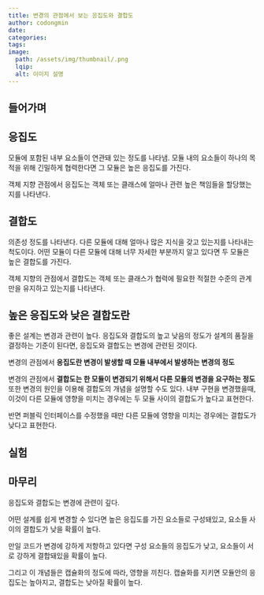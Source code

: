 ```yaml
---
title: 변경의 관점에서 보는 응집도와 결합도
author: codongmin
date: 
categories: 
tags: 
image:
  path: /assets/img/thumbnail/.png
  lqip: 
  alt: 이미지 설명
---
```


## 들어가며



## 응집도
모듈에 포함된 내부 요소들이 연관돼 있는 정도를 나타냄. 
모듈 내의 요소들이 하나의 목적을 위해 긴밀하게 협력한다면 그 모듈은 높은 응집도를 가진다. 

객체 지향 관점에서 응집도는 객체 또는 클래스에 얼마나 관련 높은 책임들을 할당했는지를 나타낸다. 

## 결합도
의존성 정도를 나타낸다. 다른 모듈에 대해 얼마나 많은 지식을 갖고 있는지를 나타내는 척도이다. 
어떤 모듈이 다른 모듈에 대해 너무 자세한 부분까지 알고 있다면 두 모듈은 높은 결합도를 가진다. 

객체 지향의 관점에서 결합도는 객체 또는 클래스가 협력에 필요한 적절한 수준의 관계만을 유지하고 있는지를 나타낸다. 

## 높은 응집도와 낮은 결합도란

좋은 설계는 변경과 관련이 높다. 응집도와 결합도의 높고 낮음의 정도가 설계의 품질을 결정하는 기준이 된다면, 응집도와 결합도는 변경에 관련된 것이다. 

변경의 관점에서 **응집도란 변경이 발생할 때 모듈 내부에서 발생하는 변경의 정도**

변경의 관점에서 **결합도는 한 모듈이 변경되기 위해서 다른 모듈의 변경을 요구하는 정도**
또한 변경의 원인을 이용해 결합도의 개념을 설명할 수도 있다. 
내부 구현을 변경했을때, 이것이 다른 모듈에 영향을 미치는 경우에는 두 모듈 사이의 결합도가 높다고 표현한다. 

반면 퍼블릭 인터페이스를 수정했을 때만 다른 모듈에 영향을 미치는 경우에는 결합도가 낮다고 표현한다. 

## 실험



## 마무리

응집도와 결합도는 변경에 관련이 깊다.

어떤 설계를 쉽게 변경할 수 있다면 높은 응집도를 가진 요소들로 구성돼있고, 요소들 사이의 결합도가 낮을 확률이 높다. 

만일 코드가 변경에 강하게 저항하고 있다면 구성 요소들의 응집도가 낮고, 요소들이 서로 강하게 결합돼있을 확률이 높다. 

그리고 이 개념들은 캡슐화의 정도에 따라, 영향을 끼친다. 캡슐화를 지키면 모듈안의 응집도는 높아지고, 결합도는 낮아질 확률이 높다. 
